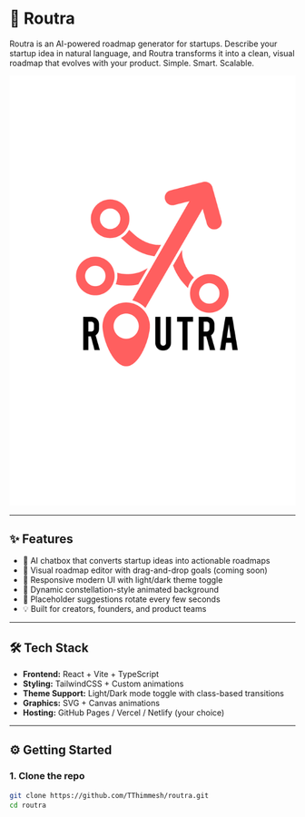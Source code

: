 # 🚀 Routra

Routra is an AI-powered roadmap generator for startups. Describe your startup idea in natural language, and Routra transforms it into a clean, visual roadmap that evolves with your product. Simple. Smart. Scalable.

![Routra Logo](public/Routra_Logo_V1.png) <!-- Replace with actual path if hosted -->

---

## ✨ Features

- 🧠 AI chatbox that converts startup ideas into actionable roadmaps
- 📌 Visual roadmap editor with drag-and-drop goals (coming soon)
- 🎨 Responsive modern UI with light/dark theme toggle
- 🌌 Dynamic constellation-style animated background
- 🔁 Placeholder suggestions rotate every few seconds
- 💡 Built for creators, founders, and product teams

---

## 🛠 Tech Stack

- **Frontend:** React + Vite + TypeScript
- **Styling:** TailwindCSS + Custom animations
- **Theme Support:** Light/Dark mode toggle with class-based transitions
- **Graphics:** SVG + Canvas animations
- **Hosting:** GitHub Pages / Vercel / Netlify (your choice)

---

## ⚙️ Getting Started

### 1. Clone the repo

```bash
git clone https://github.com/TThimmesh/routra.git
cd routra
